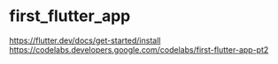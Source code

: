 # first_flutter_app

https://flutter.dev/docs/get-started/install
https://codelabs.developers.google.com/codelabs/first-flutter-app-pt2